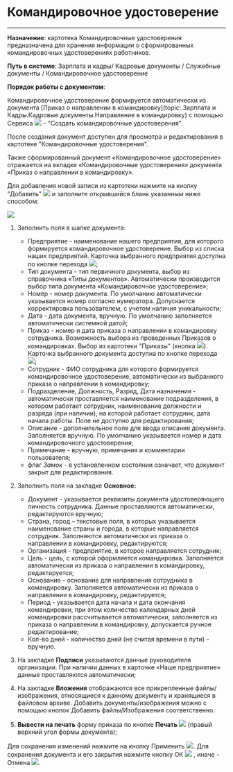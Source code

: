 ﻿#  Командировочное удостоверение
_ _ _ _  _

**Назначение**: картотека Командировочные удостоверения предназначена для хранения информации о сформированных командировочных удостоверениях работников.

**Путь в системе**:  Зарплата и кадры/ Кадровые документы / Служебные документы / Командировочное удостоверение

**Порядок работы с документом**:

Командировочное удостоверение  формируется автоматически из документа [Приказ о направлении в командировку](topic:.Зарплата и Кадры.Кадровые документы.Направление в командировку) с помощью Сервиса ![](topic:Com.AddFiles.Buttons.Btn_Services.png) - "Создать командировочные удостоверения".

После создания документ доступен для просмотра и редактирования в картотеке "Командировочные удостоверения".

Также сформированный документ «Командировочное удостоверение» отражается на вкладке «Командировочные удостоверения» документа «Приказ о направлении в командировку».


Для добавления новой записи из картотеки нажмите на кнопку "Добавить" ![](topic:.AddFiles.Btn_Add.png) и заполните открывшийся бланк указанным ниже способом:


![](topic:.AddFiles.Screenshot_11988.jpg)

1. Заполнить поля в шапке документа:

    * Предприятие - наименование нашего предприятия, для которого формируется командировочное удостоверение. Выбор из списка наших предприятий. Карточка выбранного предприятия доступна по кнопке перехода ![](topic:Com.AddFiles.Btn_go.png);
    * Тип документа - тип первичного документа, выбор из справочника «Типы документов». Автоматически производится выбор типа документа «Командировочное удостоверение»;
    * Номер - номер документа. По умолчанию автоматически указывается номер согласно нумератора. Допускается корректировка пользователем, с учетом наличия уникальности;
    * Дата - дата документа, вручную. По умолчанию заполняется автоматически системной датой;
    * Приказ - номер и дата приказа о направлении в командировку сотрудника. Возможность выбора из проведенных Приказов о командировках. Выбор из картотеки "Приказы" (кнопка ![](topic:Com.AddFiles.Buttons.Btn_select.png)). Карточка выбранного документа доступна по кнопке перехода ![](topic:Com.AddFiles.Buttons.Btn_go.png);
    * Сотрудник - ФИО сотрудника для которого формируется командировочное удостоверение, автоматически из выбранного приказа о направлении в командировку;
    * Подразделение, Должность, Разряд, Дата назначения - автоматически проставляется наименование подразделения, в котором работает сотрудник, наименование должности и разряда (при наличии), на которой работает сотрудник, дата начала работы. Поле не доступно для редактирования;
    * Описание - дополнительное поле для ввода описания документа. Заполняется вручную. По умолчанию указывается номер и дата командировочного удостоверения;
    * Примечание - вручную, примечания и комментарии пользователя;
    * флаг *Замок* - в установленном состоянии означает, что документ закрыт для редактирования.

2. Заполнить поля на закладке **Основное:**

    * Документ - указывается реквизиты документа удостоверяющего личность сотрудника. Данные проставляются автоматически, редактируются вручную;
    * Страна, город – текстовые поля, в которых указывается наименование страны и города, в которые направляется сотрудник. Заполняются автоматически из приказа о направлении в командировку, редактируются;
    * Организация - предприятие, в которое направляется сотрудник;
    * Цель - цель, с которой оформляется командировка. Заполняется автоматически из приказа о направлении в командировку, редактируется;
    * Основание - основание для направления сотрудника в командировку. Заполняется автоматически из приказа о направлении в командировку, редактируется;
    * Период - указывается дата начала и дата окончания командировки, при этом количество календарных дней командировки рассчитывается автоматически, заполняется из приказа о направлении в командировку, допускается ручное редактирование;
    * Кол-во дней - количество дней (не считая времени в пути) - вручную.

3. На закладке **Подписи** указываются данные руководителя организации. При наличии данных в карточке «Наше предприятие» данные проставляются автоматически;

4. На закладке **Вложения** отображаются все прикрепленные файлы/изображения, относящиеся к данному документу и хранящиеся в файловом архиве. Добавить документы/изображения можно с помощью кнопок Добавить файлы/Изображения соответственно.

5. **Вывести на печать** форму приказа по кнопке **Печать** ![](topic:Com.AddFiles.Btn_Graf.png)  (правый верхний угол формы документа);


Для сохранения изменений нажмите на кнопку Применить ![](topic:Com.AddFiles.Buttons.Btn_OK.png). Для сохранения документа и его закрытия нажмите кнопку ОК ![](topic:Com.AddFiles.Buttons.Btn_Post.png) , иначе - Отмена ![](topic:Com.AddFiles.Buttons.Btn_CloseCancel.png).



